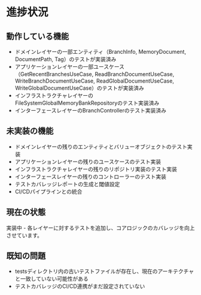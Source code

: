 # 進捗状況

## 動作している機能

- ドメインレイヤーの一部エンティティ（BranchInfo, MemoryDocument, DocumentPath, Tag）のテストが実装済み
- アプリケーションレイヤーの一部ユースケース（GetRecentBranchesUseCase, ReadBranchDocumentUseCase, WriteBranchDocumentUseCase, ReadGlobalDocumentUseCase, WriteGlobalDocumentUseCase）のテストが実装済み
- インフラストラクチャレイヤーのFileSystemGlobalMemoryBankRepositoryのテスト実装済み
- インターフェースレイヤーのBranchControllerのテスト実装済み
## 未実装の機能

- ドメインレイヤーの残りのエンティティとバリューオブジェクトのテスト実装
- アプリケーションレイヤーの残りのユースケースのテスト実装
- インフラストラクチャレイヤーの残りのリポジトリ実装のテスト実装
- インターフェースレイヤーの残りのコントローラーのテスト実装
- テストカバレッジレポートの生成と閾値設定
- CI/CDパイプラインとの統合
## 現在の状態

実装中 - 各レイヤーに対するテストを追加し、コアロジックのカバレッジを向上させています。
## 既知の問題

- testsディレクトリ内の古いテストファイルが存在し、現在のアーキテクチャと一致していない可能性がある
- テストカバレッジのCI/CD連携がまだ設定されていない
